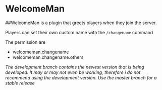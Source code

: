 # WelcomeMan

##WelcomeMan is a plugin that greets players when they join the server.

Players can set their own custom name with the `/changename` command

The permission are
* welcomeman.changename
* welcomeman.changename.others

*The development branch contains the newest version that is being developed. It may or may not even be working, therefore i do not recommend using the development version. Use the master branch for a stable release*
